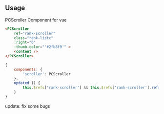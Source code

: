 ## Usage

PCScroller Component for vue

```html
<PCScroller
    ref="rank-scroller"
    class="rank-listc"
    :right="6"
    :thumb-color="'#2fb8f9'" >
    <content />
</PCScroller>
```

```js
{
    components: {
        'scroller': PCScroller
    },
    updated () {
        this.$refs['rank-scroller'] && this.$refs['rank-scroller'].refreshDOM()
    }
}
```

update: fix some bugs